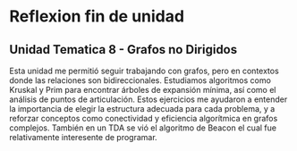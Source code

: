 # Reflexion fin de unidad

## Unidad Tematica 8 - Grafos no Dirigidos

Esta unidad me permitió seguir trabajando con grafos, pero en contextos donde las relaciones son bidireccionales. Estudiamos algoritmos como Kruskal y Prim para encontrar árboles de expansión mínima, así como el análisis de puntos de articulación. Estos ejercicios me ayudaron a entender la importancia de elegir la estructura adecuada para cada problema, y a reforzar conceptos como conectividad y eficiencia algorítmica en grafos complejos. También en un TDA se vió el algoritmo de Beacon el cual fue relativamente interesente de programar.